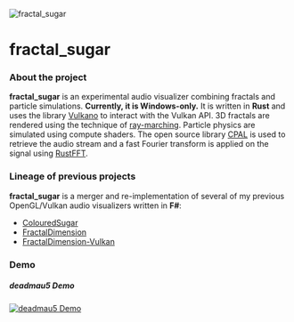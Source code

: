 ![fractal_sugar](res/fractal_sugar.ico)
# fractal_sugar

### About the project
**fractal_sugar** is an experimental audio visualizer combining fractals and particle simulations. **Currently, it is Windows-only.** It is written in **Rust** and uses the library [Vulkano](https://github.com/vulkano-rs/vulkano) to interact with the Vulkan API.
3D fractals are rendered using the technique of [ray-marching](http://blog.hvidtfeldts.net/index.php/2011/06/distance-estimated-3d-fractals-part-i/).
Particle physics are simulated using compute shaders.
The open source library [CPAL](https://github.com/rustaudio/cpal) is used to retrieve the audio stream and a fast Fourier transform is applied on the signal using [RustFFT](https://github.com/ejmahler/RustFFT).

### Lineage of previous projects
**fractal_sugar** is a merger and re-implementation of several of my previous OpenGL/Vulkan audio visualizers written in **F#**:
* [ColouredSugar](https://github.com/ryco117/ColouredSugar)
* [FractalDimension](https://github.com/ryco117/FractalDimension)
* [FractalDimension-Vulkan](https://github.com/ryco117/FractalDimension-Vulkan)

### Demo
##### deadmau5 Demo
[![deadmau5 Demo](https://img.youtube.com/vi/UiJ_785hC60/0.jpg)](https://www.youtube.com/watch?v=UiJ_785hC60 "deadmau5 Demo")
